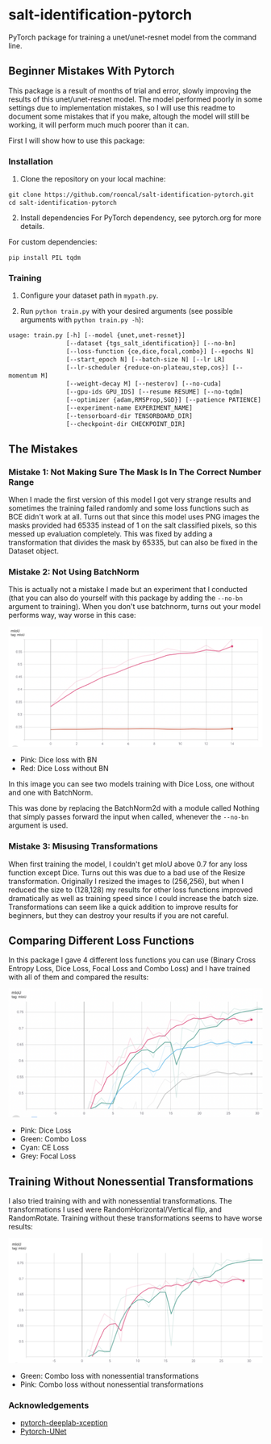 # salt-identification-pytorch
PyTorch package for training a unet/unet-resnet model from the command line.

## Beginner Mistakes With Pytorch

This package is a result of months of trial and error, slowly improving the results of this unet/unet-resnet model.
The model performed poorly in some settings due to implementation mistakes, so I will use this readme to document some mistakes that if you make, altough the model will still be working, it will perform much much poorer than it can.

First I will show how to use this package:

### Installation

1. Clone the repository on your local machine:
```
git clone https://github.com/rooncal/salt-identification-pytorch.git
cd salt-identification-pytorch
```
2. Install dependencies
For PyTorch dependency, see pytorch.org for more details.

For custom dependencies:
```
pip install PIL tqdm
```

### Training

1. Configure your dataset path in `mypath.py`.

1. Run `python train.py` with your desired arguments (see possible arguments with `python train.py -h`):
```
usage: train.py [-h] [--model {unet,unet-resnet}]
                [--dataset {tgs_salt_identification}] [--no-bn]
                [--loss-function {ce,dice,focal,combo}] [--epochs N]
                [--start_epoch N] [--batch-size N] [--lr LR]
                [--lr-scheduler {reduce-on-plateau,step,cos}] [--momentum M]
                [--weight-decay M] [--nesterov] [--no-cuda]
                [--gpu-ids GPU_IDS] [--resume RESUME] [--no-tqdm]
                [--optimizer {adam,RMSProp,SGD}] [--patience PATIENCE]
                [--experiment-name EXPERIMENT_NAME]
                [--tensorboard-dir TENSORBOARD_DIR]
                [--checkpoint-dir CHECKPOINT_DIR]
```

## The Mistakes

### Mistake 1: Not Making Sure The Mask Is In The Correct Number Range
When I made the first version of this model I got very strange results and sometimes the training failed randomly and some loss functions such as BCE didn't work at all. Turns out that since this model uses PNG images the masks provided had 65335 instead of 1 on the salt classified pixels, so this messed up evaluation completely. This was fixed by adding a transformation that divides the mask by 65335, but can also be fixed in the Dataset object.

### Mistake 2: Not Using BatchNorm
This is actually not a mistake I made but an experiment that I conducted (that you can also do yourself with this package by adding the `--no-bn` argument to training).
When you don't use batchnorm, turns out your model performs way, way worse in this case:

![NoBatchNormGraph](doc/no_bn_graph.png)
* Pink: Dice loss with BN
* Red: Dice Loss without BN

In this image you can see two models training with Dice Loss, one without and one with BatchNorm.

This was done by replacing the BatchNorm2d with a module called Nothing that simply passes forward the input when called, whenever the `--no-bn` argument is used.

### Mistake 3: Misusing Transformations
When first training the model, I couldn't get mIoU above 0.7 for any loss function except Dice. Turns out this was due to a bad use of the Resize transformation. Originally I resized the images to (256,256), but when I reduced the size to (128,128) my results for other loss functions improved dramatically as well as training speed since I could increase the batch size.
Transformations can seem like a quick addition to improve results for beginners, but they can destroy your results if you are not careful.

## Comparing Different Loss Functions
In this package I gave 4 different loss functions you can use (Binary Cross Entropy Loss, Dice Loss, Focal Loss and Combo Loss) and I have trained with all of them and compared the results:

![TrainingLossesComparisonGraph](doc/loss_graph.png)
* Pink: Dice Loss
* Green: Combo Loss
* Cyan: CE Loss
* Grey: Focal Loss

## Training Without Nonessential Transformations
I also tried training with and with nonessential transformations. The transformations I used were RandomHorizontal/Vertical flip, and RandomRotate.
Training without these transformations seems to have worse results:

![TrainingNoTransformations](doc/no_transform_graph.png)
* Green: Combo loss with nonessential transformations
* Pink: Combo loss without nonessential transformations



### Acknowledgements
* [pytorch-deeplab-xception](https://github.com/jfzhang95/pytorch-deeplab-xception)
* [Pytorch-UNet](https://github.com/milesial/Pytorch-UNet)

